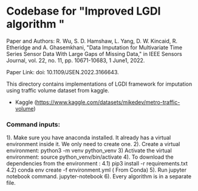 # Codebase for "Improved LGDI algorithm "

Paper and Authors: R. Wu, S. D. Hamshaw, L. Yang, D. W. Kincaid, R. Etheridge and A. Ghasemkhani, "Data Imputation for Multivariate Time Series Sensor Data With Large Gaps of Missing Data," in IEEE Sensors Journal, vol. 22, no. 11, pp. 10671-10683, 1 June1, 2022.
 
Paper Link: doi: 10.1109/JSEN.2022.3166643.

This directory contains implementations of LGDI framework for imputation
using traffic volume dataset from kaggle.

- Kaggle (https://www.kaggle.com/datasets/mikedev/metro-traffic-volume)


### Command inputs:
1). Make sure you have anaconda installed. It already has a virtual environment inside it. We only need to create one.
2). Create a virtual environment:
python3 -m venv python_venv
3) Activate the virtual environment:
source python_venv/bin/activate
4). To download the dependencies from the environment :
    4.1) pip3 install -r requirements.txt
    4.2) conda env create -f environment.yml ( From Conda)
5). Run jupyter notebook command.
jupyter-notebook
6). Every algorithm is in a separate file.
